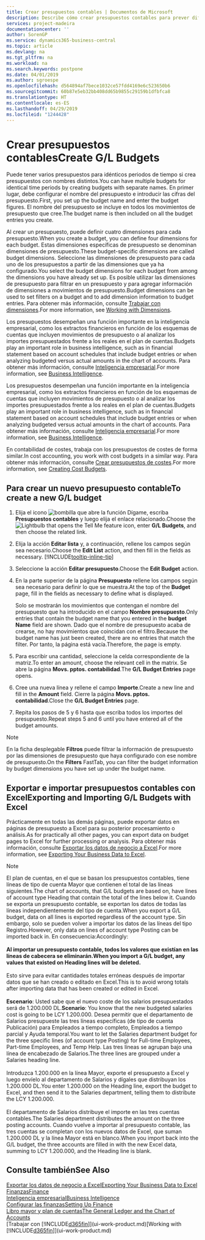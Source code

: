 ```yaml
---
title: Crear presupuestos contables | Documentos de Microsoft
description: Describe cómo crear presupuestos contables para prever diferentes actividades financieras y asignar dimensiones para fines de inteligencia empresarial.
services: project-madeira
documentationcenter: ''
author: SorenGP
ms.service: dynamics365-business-central
ms.topic: article
ms.devlang: na
ms.tgt_pltfrm: na
ms.workload: na
ms.search.keywords: postpone
ms.date: 04/01/2019
ms.author: sgroespe
ms.openlocfilehash: d564894af7bece1032ce57fdd4169e6c523650b6
ms.sourcegitcommit: 60b87e5eb32bb408dd65b9855c29159b1dfbfca8
ms.translationtype: HT
ms.contentlocale: es-ES
ms.lasthandoff: 04/29/2019
ms.locfileid: "1244428"
---
```

# <a name="create-gl-budgets"></a><span data-ttu-id="1b3ed-103">Crear presupuestos contables</span><span class="sxs-lookup"><span data-stu-id="1b3ed-103">Create G/L Budgets</span></span>
<span data-ttu-id="1b3ed-104">Puede tener varios presupuestos para idénticos periodos de tiempo si crea presupuestos con nombres distintos.</span><span class="sxs-lookup"><span data-stu-id="1b3ed-104">You can have multiple budgets for identical time periods by creating budgets with separate names.</span></span> <span data-ttu-id="1b3ed-105">En primer lugar, debe configurar el nombre del presupuesto e introducir las cifras del presupuesto.</span><span class="sxs-lookup"><span data-stu-id="1b3ed-105">First, you set up the budget name and enter the budget figures.</span></span> <span data-ttu-id="1b3ed-106">El nombre del presupuesto se incluye en todos los movimientos de presupuesto que cree.</span><span class="sxs-lookup"><span data-stu-id="1b3ed-106">The budget name is then included on all the budget entries you create.</span></span>  

 <span data-ttu-id="1b3ed-107">Al crear un presupuesto, puede definir cuatro dimensiones para cada presupuesto.</span><span class="sxs-lookup"><span data-stu-id="1b3ed-107">When you create a budget, you can define four dimensions for each budget.</span></span> <span data-ttu-id="1b3ed-108">Estas dimensiones específicas de presupuesto se denominan dimensiones de presupuesto.</span><span class="sxs-lookup"><span data-stu-id="1b3ed-108">These budget-specific dimensions are called budget dimensions.</span></span> <span data-ttu-id="1b3ed-109">Seleccione las dimensiones de presupuesto para cada uno de los presupuestos a partir de las dimensiones que ya ha configurado.</span><span class="sxs-lookup"><span data-stu-id="1b3ed-109">You select the budget dimensions for each budget from among the dimensions you have already set up.</span></span> <span data-ttu-id="1b3ed-110">Es posible utilizar las dimensiones de presupuesto para filtrar en un presupuesto y para agregar información de dimensiones a movimientos de presupuesto.</span><span class="sxs-lookup"><span data-stu-id="1b3ed-110">Budget dimensions can be used to set filters on a budget and to add dimension information to budget entries.</span></span> <span data-ttu-id="1b3ed-111">Para obtener más información, consulte [Trabajar con dimensiones](finance-dimensions.md).</span><span class="sxs-lookup"><span data-stu-id="1b3ed-111">For more information, see [Working with Dimensions](finance-dimensions.md).</span></span>

 <span data-ttu-id="1b3ed-112">Los presupuestos desempeñan una función importante en la inteligencia empresarial, como los extractos financieros en función de los esquemas de cuentas que incluyen movimientos de presupuesto o al analizar los importes presupuestados frente a los reales en el plan de cuentas.</span><span class="sxs-lookup"><span data-stu-id="1b3ed-112">Budgets play an important role in business intelligence, such as in financial statement based on account schedules that include budget entries or when analyzing budgeted versus actual amounts in the chart of accounts.</span></span> <span data-ttu-id="1b3ed-113">Para obtener más información, consulte [Inteligencia empresarial](bi.md).</span><span class="sxs-lookup"><span data-stu-id="1b3ed-113">For more information, see [Business Intelligence](bi.md).</span></span>

 <span data-ttu-id="1b3ed-114">Los presupuestos desempeñan una función importante en la inteligencia empresarial, como los extractos financieros en función de los esquemas de cuentas que incluyen movimientos de presupuesto o al analizar los importes presupuestados frente a los reales en el plan de cuentas.</span><span class="sxs-lookup"><span data-stu-id="1b3ed-114">Budgets play an important role in business intelligence, such as in financial statement based on account schedules that include budget entries or when analyzing budgeted versus actual amounts in the chart of accounts.</span></span> <span data-ttu-id="1b3ed-115">Para obtener más información, consulte [Inteligencia empresarial](bi.md).</span><span class="sxs-lookup"><span data-stu-id="1b3ed-115">For more information, see [Business Intelligence](bi.md).</span></span>

<span data-ttu-id="1b3ed-116">En contabilidad de costes, trabaja con los presupuestos de costes de forma similar.</span><span class="sxs-lookup"><span data-stu-id="1b3ed-116">In cost accounting, you work with cost budgets in a similar way.</span></span> <span data-ttu-id="1b3ed-117">Para obtener más información, consulte [Crear presupuestos de costes](finance-create-cost-budgets.md).</span><span class="sxs-lookup"><span data-stu-id="1b3ed-117">For more information, see [Creating Cost Budgets](finance-create-cost-budgets.md).</span></span>    

## <a name="to-create-a-new-gl-budget"></a><span data-ttu-id="1b3ed-118">Para crear un nuevo presupuesto contable</span><span class="sxs-lookup"><span data-stu-id="1b3ed-118">To create a new G/L budget</span></span>  
1. <span data-ttu-id="1b3ed-119">Elija el icono ![bombilla que abre la función Dígame](media/ui-search/search_small.png "Dígame que desea hacer"), escriba **Presupuestos contables** y luego elija el enlace relacionado.</span><span class="sxs-lookup"><span data-stu-id="1b3ed-119">Choose the ![Lightbulb that opens the Tell Me feature](media/ui-search/search_small.png "Tell me what you want to do") icon, enter **G/L Budgets**, and then choose the related link.</span></span>  
2. <span data-ttu-id="1b3ed-120">Elija la acción **Editar lista** y, a continuación, rellene los campos según sea necesario.</span><span class="sxs-lookup"><span data-stu-id="1b3ed-120">Choose the **Edit List** action, and then fill in the fields as necessary.</span></span> [!INCLUDE[tooltip-inline-tip](includes/tooltip-inline-tip_md.md)]  
3. <span data-ttu-id="1b3ed-121">Seleccione la acción **Editar presupuesto**.</span><span class="sxs-lookup"><span data-stu-id="1b3ed-121">Choose the **Edit Budget** action.</span></span>
4. <span data-ttu-id="1b3ed-122">En la parte superior de la página **Presupuesto** rellene los campos según sea necesario para definir lo que se muestra.</span><span class="sxs-lookup"><span data-stu-id="1b3ed-122">At the top of the **Budget** page, fill in the fields as necessary to define what is displayed.</span></span>  

    <span data-ttu-id="1b3ed-123">Solo se mostrarán los movimientos que contengan el nombre del presupuesto que ha introducido en el campo **Nombre presupuesto**.</span><span class="sxs-lookup"><span data-stu-id="1b3ed-123">Only entries that contain the budget name that you entered in the **budget Name** field are shown.</span></span> <span data-ttu-id="1b3ed-124">Dado que el nombre de presupuesto acaba de crearse, no hay movimientos que coincidan con el filtro.</span><span class="sxs-lookup"><span data-stu-id="1b3ed-124">Because the budget name has just been created, there are no entries that match the filter.</span></span> <span data-ttu-id="1b3ed-125">Por tanto, la página está vacía.</span><span class="sxs-lookup"><span data-stu-id="1b3ed-125">Therefore, the page is empty.</span></span>  
5. <span data-ttu-id="1b3ed-126">Para escribir una cantidad, seleccione la celda correspondiente de la matriz.</span><span class="sxs-lookup"><span data-stu-id="1b3ed-126">To enter an amount, choose the relevant cell in the matrix.</span></span> <span data-ttu-id="1b3ed-127">Se abre la página **Movs. pptos. contabilidad**.</span><span class="sxs-lookup"><span data-stu-id="1b3ed-127">The **G/L Budget Entries** page opens.</span></span>  
6. <span data-ttu-id="1b3ed-128">Cree una nueva línea y rellene el campo **Importe**.</span><span class="sxs-lookup"><span data-stu-id="1b3ed-128">Create a new line and fill in the **Amount** field.</span></span> <span data-ttu-id="1b3ed-129">Cierre la página **Movs. pptos. contabilidad**.</span><span class="sxs-lookup"><span data-stu-id="1b3ed-129">Close the **G/L Budget Entries** page.</span></span>  
7. <span data-ttu-id="1b3ed-130">Repita los pasos de 5 y 6 hasta que escriba todos los importes del presupuesto.</span><span class="sxs-lookup"><span data-stu-id="1b3ed-130">Repeat steps 5 and 6 until you have entered all of the budget amounts.</span></span>  

> [!NOTE]  
>  <span data-ttu-id="1b3ed-131">En la ficha desplegable **Filtros** puede filtrar la información de presupuesto por las dimensiones de presupuesto que haya configurado con ese nombre de presupuesto.</span><span class="sxs-lookup"><span data-stu-id="1b3ed-131">On the **Filters** FastTab, you can filter the budget information by budget dimensions you have set up under the budget name.</span></span>

## <a name="exporting-and-importing-gl-budgets-with-excel"></a><span data-ttu-id="1b3ed-132">Exportar e importar presupuestos contables con Excel</span><span class="sxs-lookup"><span data-stu-id="1b3ed-132">Exporting and Importing G/L Budgets with Excel</span></span>
<span data-ttu-id="1b3ed-133">Prácticamente en todas las demás páginas, puede exportar datos en páginas de presupuesto a Excel para su posterior procesamiento o análisis.</span><span class="sxs-lookup"><span data-stu-id="1b3ed-133">As for practically all other pages, you can export data on budget pages to Excel for further processing or analysis.</span></span> <span data-ttu-id="1b3ed-134">Para obtener más información, consulte [Exportar los datos de negocio a Excel](about-export-data.md).</span><span class="sxs-lookup"><span data-stu-id="1b3ed-134">For more information, see [Exporting Your Business Data to Excel](about-export-data.md).</span></span>

> [!NOTE]
> <span data-ttu-id="1b3ed-135">El plan de cuentas, en el que se basan los presupuestos contables, tiene líneas de tipo de cuenta Mayor que contienen el total de las líneas siguientes.</span><span class="sxs-lookup"><span data-stu-id="1b3ed-135">The chart of accounts, that G/L budgets are based on, have lines of account type Heading that contain the total of the lines below it.</span></span> <span data-ttu-id="1b3ed-136">Cuando se exporta un presupuesto contable, se exportan los datos de todas las líneas independientemente del tipo de cuenta.</span><span class="sxs-lookup"><span data-stu-id="1b3ed-136">When you export a G/L budget, data on all lines is exported regardless of the account type.</span></span> <span data-ttu-id="1b3ed-137">Sin embargo, solo se pueden volver a importar los datos de las líneas del tipo Registro.</span><span class="sxs-lookup"><span data-stu-id="1b3ed-137">However, only data on lines of account type Posting can be imported back in.</span></span> <span data-ttu-id="1b3ed-138">En consecuencia:</span><span class="sxs-lookup"><span data-stu-id="1b3ed-138">Accordingly:</span></span> <br /><br /> <span data-ttu-id="1b3ed-139">**Al importar un presupuesto contable, todos los valores que existían en las líneas de cabecera se eliminarán.**</span><span class="sxs-lookup"><span data-stu-id="1b3ed-139">**When you import a G/L budget, any values that existed on Heading lines will be deleted.**</span></span> <br /><br /> <span data-ttu-id="1b3ed-140">Esto sirve para evitar cantidades totales erróneas después de importar datos que se han creado o editado en Excel.</span><span class="sxs-lookup"><span data-stu-id="1b3ed-140">This is to avoid wrong totals after importing data that has been created or edited in Excel.</span></span><br /><br /> <span data-ttu-id="1b3ed-141">**Escenario**: Usted sabe que el nuevo coste de los salarios presupuestados será de 1.200.000 DL.</span><span class="sxs-lookup"><span data-stu-id="1b3ed-141">**Scenario**: You know that the new budgeted salaries cost is going to be LCY 1.200.000.</span></span> <span data-ttu-id="1b3ed-142">Desea permitir que el departamento de Salarios presupueste las tres líneas específicas (de tipo de cuenta Publicación) para Empleados a tiempo completo, Empleados a tiempo parcial y Ayuda temporal.</span><span class="sxs-lookup"><span data-stu-id="1b3ed-142">You want to let the Salaries department budget for the three specific lines (of account type Posting) for Full-time Employees, Part-time Employees, and Temp Help.</span></span> <span data-ttu-id="1b3ed-143">Las tres líneas se agrupan bajo una línea de encabezado de Salarios.</span><span class="sxs-lookup"><span data-stu-id="1b3ed-143">The three lines are grouped under a Salaries heading line.</span></span><br /><br /><span data-ttu-id="1b3ed-144">Introduzca 1.200.000 en la línea Mayor, exporte el presupuesto a Excel y luego envíelo al departamento de Salarios y dígales que distribuyan los 1.200.000 DL.</span><span class="sxs-lookup"><span data-stu-id="1b3ed-144">You enter 1.200.000 on the Heading line, export the budget to Excel, and then send it to the Salaries department, telling them to distribute the LCY 1.200.000.</span></span><br /><br /> <span data-ttu-id="1b3ed-145">El departamento de Salarios distribuye el importe en las tres cuentas contables.</span><span class="sxs-lookup"><span data-stu-id="1b3ed-145">The Salaries department distributes the amount on the three posting accounts.</span></span> <span data-ttu-id="1b3ed-146">Cuando vuelve a importar al presupuesto contable, las tres cuentas se completan con los nuevos datos de Excel, que suman 1.200.000 DL y la línea Mayor está en blanco.</span><span class="sxs-lookup"><span data-stu-id="1b3ed-146">When you import back into the G/L budget, the three accounts are filled in with the new Excel data, summing to LCY 1.200.000, and the Heading line is blank.</span></span>

## <a name="see-also"></a><span data-ttu-id="1b3ed-147">Consulte también</span><span class="sxs-lookup"><span data-stu-id="1b3ed-147">See Also</span></span>
[<span data-ttu-id="1b3ed-148">Exportar los datos de negocio a Excel</span><span class="sxs-lookup"><span data-stu-id="1b3ed-148">Exporting Your Business Data to Excel</span></span>](about-export-data.md)  
[<span data-ttu-id="1b3ed-149">Finanzas</span><span class="sxs-lookup"><span data-stu-id="1b3ed-149">Finance</span></span>](finance.md)  
[<span data-ttu-id="1b3ed-150">Inteligencia empresarial</span><span class="sxs-lookup"><span data-stu-id="1b3ed-150">Business Intelligence</span></span>](bi.md)  
[<span data-ttu-id="1b3ed-151">Configurar las finanzas</span><span class="sxs-lookup"><span data-stu-id="1b3ed-151">Setting Up Finance</span></span>](finance-setup-finance.md)  
[<span data-ttu-id="1b3ed-152">Libro mayor y plan de cuentas</span><span class="sxs-lookup"><span data-stu-id="1b3ed-152">The General Ledger and the Chart of Accounts</span></span>](finance-general-ledger.md)  
<span data-ttu-id="1b3ed-153">[Trabajar con [!INCLUDE[d365fin](includes/d365fin_md.md)]](ui-work-product.md)</span><span class="sxs-lookup"><span data-stu-id="1b3ed-153">[Working with [!INCLUDE[d365fin](includes/d365fin_md.md)]](ui-work-product.md)</span></span>  
